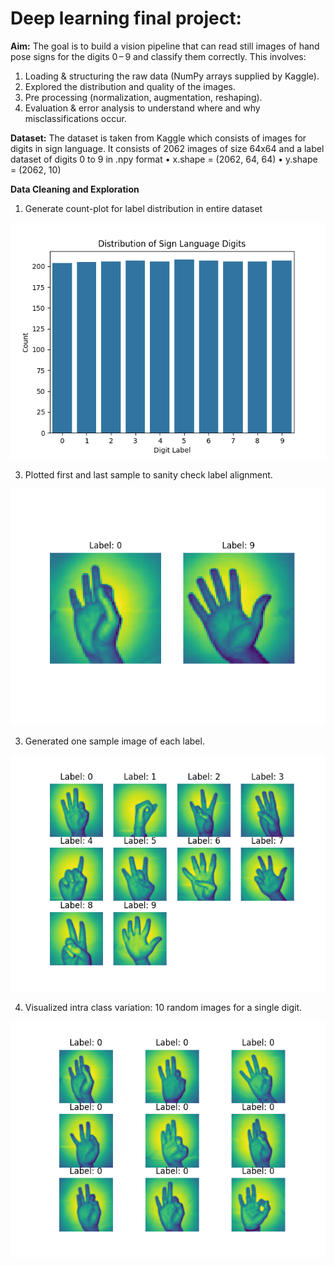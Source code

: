# Deep learning final project:

**Aim:** 
The goal is to build a vision pipeline that can read still images of hand pose signs for the digits 0 – 9 and classify them correctly.
This involves:
1.	Loading & structuring the raw data (NumPy arrays supplied by Kaggle). 
2.	Explored the distribution and quality of the images.
3.	Pre processing (normalization, augmentation, reshaping).
4.	Evaluation & error analysis to understand where and why misclassifications occur.

**Dataset:**
The dataset is taken from Kaggle which consists of images for digits in sign language. It consists of 2062 images of size 64x64 and a label dataset of digits 0 to 9 in .npy format
•	x.shape = (2062, 64, 64)
•	y.shape = (2062, 10)

**Data Cleaning and Exploration**

1. Generate count-plot for label distribution in entire dataset

![alt text](https://github.com/bhanarkarjetal/deep_learning_cnn/blob/main/digit_counts.png)

3. Plotted first and last sample to sanity check label alignment.

![alt text](https://github.com/bhanarkarjetal/deep_learning_cnn/blob/main/sample_images.png)

3. Generated one sample image of each label.

![alt text](https://github.com/bhanarkarjetal/deep_learning_cnn/blob/main/label_images.png)

4. Visualized intra class variation: 10 random images for a single digit.

![alt text](https://github.com/bhanarkarjetal/deep_learning_cnn/blob/main/sample_single_label_images.png)


